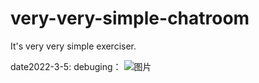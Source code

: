 # very-very-simple-chatroom
It's very very simple exerciser.

date2022-3-5:
debuging：
![图片](https://user-images.githubusercontent.com/42718287/156868653-5959b868-0638-4106-b236-039660241c47.png)
